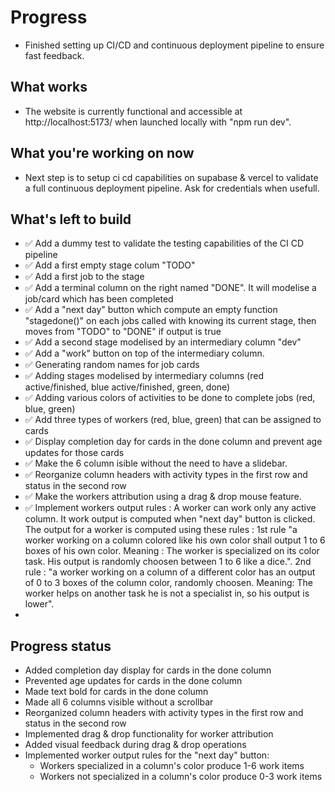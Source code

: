 # Progress

- Finished setting up CI/CD and continuous deployment pipeline to ensure fast feedback.
## What works
- The website is currently functional and accessible at http://localhost:5173/ when launched locally with "npm run dev".

## What you're working on now
- Next step is to setup ci cd capabilities on supabase & vercel to validate a full continuous deployment pipeline. Ask for credentials when usefull.

## What's left to build
- ✅ Add a dummy test to validate the testing capabilities of the CI CD pipeline
- ✅ Add a first empty stage colum "TODO"
- ✅ Add a first job to the stage
- ✅ Add a terminal column on the right named "DONE". It will modelise a job/card which has been completed 
- ✅ Add a "next day" button which compute an empty function "stagedone()" on each jobs called with knowing its current stage, then moves from "TODO" to "DONE" if output is true
- ✅ Add a second stage modelised by an intermediary column "dev"
- ✅ Add a "work" button on top of the intermediary column.
- ✅ Generating random names for job cards
- ✅ Adding stages modelised by intermediary columns (red active/finished, blue active/finished, green, done)
- ✅ Adding various colors of activities to be done to complete jobs (red, blue, green)
- ✅ Add three types of workers (red, blue, green) that can be assigned to cards
- ✅ Display completion day for cards in the done column and prevent age updates for those cards
- ✅ Make the 6 column isible without the need to have a slidebar. 
- ✅ Reorganize column headers with activity types in the first row and status in the second row
- ✅ Make the workers attribution using a drag & drop mouse feature. 
- ✅ Implement workers output rules : A worker can work only any active column. It work output is computed when "next day" button is clicked. The output for a worker is computed using these rules : 1st rule "a worker working on a column colored like his own color shall output 1 to 6 boxes of his own color. Meaning : The worker is specialized on its color task. His output is randomly choosen between 1 to 6 like a dice.". 2nd rule : "a worker working on a column of a different color has an output of 0 to 3 boxes of the column color, randomly choosen. Meaning: The worker helps on another task he is not a specialist in, so his output is lower". 
-

## Progress status
- Added completion day display for cards in the done column
- Prevented age updates for cards in the done column
- Made text bold for cards in the done column
- Made all 6 columns visible without a scrollbar
- Reorganized column headers with activity types in the first row and status in the second row
- Implemented drag & drop functionality for worker attribution
- Added visual feedback during drag & drop operations
- Implemented worker output rules for the "next day" button:
  - Workers specialized in a column's color produce 1-6 work items
  - Workers not specialized in a column's color produce 0-3 work items

